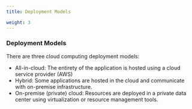 ```yaml
---
title: Deployment Models

weight: 3
---
```


### Deployment Models

There are three cloud computing deployment models:
- All-in-cloud: The entirety of the application is hosted using a cloud service provider (AWS)
- Hybrid: Some applications are hosted in the cloud and communicate with on-premise infrastructure.
- On-premise (private) cloud: Resources are deployed in a private data center using virtualization or resource management tools.
